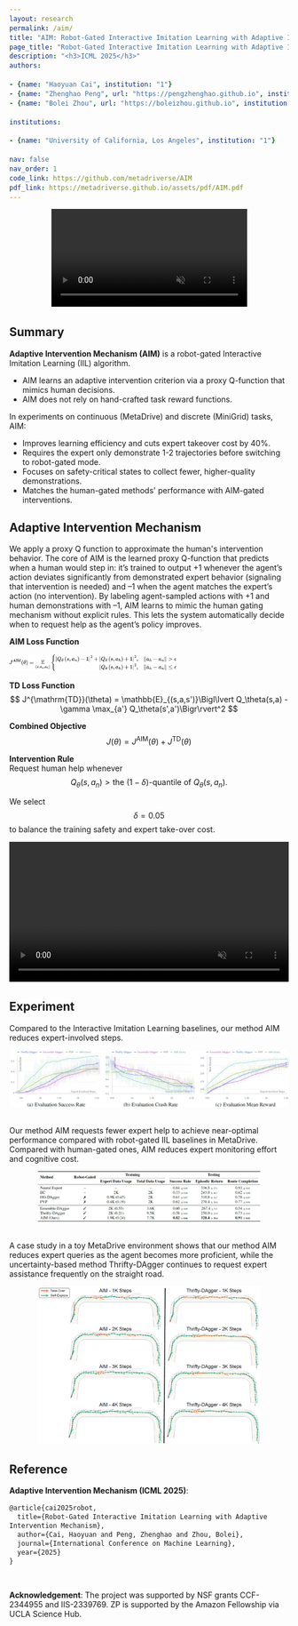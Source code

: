 ```yaml
---
layout: research
permalink: /aim/
title: "AIM: Robot-Gated Interactive Imitation Learning with Adaptive Intervention Mechanism"
page_title: "Robot-Gated Interactive Imitation Learning with Adaptive Intervention Mechanism"
description: "<h3>ICML 2025</h3>"
authors:

- {name: "Haoyuan Cai", institution: "1"}
- {name: "Zhenghao Peng", url: "https://pengzhenghao.github.io", institution: "1"}
- {name: "Bolei Zhou", url: "https://boleizhou.github.io", institution: "1"}

institutions:

- {name: "University of California, Los Angeles", institution: "1"}

nav: false
nav_order: 1
code_link: https://github.com/metadriverse/AIM
pdf_link: https://metadriverse.github.io/assets/pdf/AIM.pdf
---
```

<div  style="text-align: center;">
    <video width="100%" max-width="800px" loop autoplay muted playsinline src="../assets/img/aim/AIM-Train.mp4" style="width: 70%; max-width: 800px; height: auto; display: inline-block;">
    </video>
</div>

<!-- <div style="text-align: center;">
    <video loop autoplay muted playsinline src="../assets/img/aim/AIM-Train.mp4" style="width: 70%; max-width: 800px; height: auto; display: inline-block;">
    </video>
</div> -->

<!--research-section-splitter-->

## Summary

**Adaptive Intervention Mechanism (AIM)** is a robot-gated Interactive Imitation Learning (IIL) algorithm.
 
* AIM learns an adaptive intervention criterion via a proxy Q-function that mimics human decisions.
* AIM does not rely on hand-crafted task reward functions. 

In experiments on continuous (MetaDrive) and discrete (MiniGrid) tasks, AIM:

* Improves learning efficiency and cuts expert takeover cost by 40%.  
* Requires the expert only demonstrate 1-2 trajectories before switching to robot-gated mode.  
* Focuses on safety-critical states to collect fewer, higher-quality demonstrations.  
* Matches the human-gated methods' performance with AIM-gated interventions.

<!--research-section-splitter-->

## Adaptive Intervention Mechanism

We apply a proxy Q function to approximate the human's intervention behavior. The core of AIM is the learned proxy Q-function that predicts when a human would step in: it’s trained to output +1 whenever the agent’s action deviates significantly from demonstrated expert behavior (signaling that intervention is needed) and –1 when the agent matches the expert’s action (no intervention). By labeling agent-sampled actions with +1 and human demonstrations with –1, AIM learns to mimic the human gating mechanism without explicit rules. This lets the system automatically decide when to request help as the agent’s policy improves.

**AIM Loss Function**  
<div class="img-container" style="width: 60%;">
    <img src="../assets/img/aim/aim-loss.png" class="my-image" alt="Image" />
</div>

**TD Loss Function**  
$$
J^{\mathrm{TD}}(\theta) = \mathbb{E}_{(s,a,s')}\Bigl\lvert
Q_\theta(s,a) - \gamma \max_{a'} Q_\theta(s',a')\Bigr\rvert^2
$$

**Combined Objective**  
$$
J(\theta) = J^{\mathrm{AIM}}(\theta) + J^{\mathrm{TD}}(\theta)
$$

**Intervention Rule**  
Request human help whenever  
$$
Q_\theta(s,a_n) > \text{the }(1-\delta)\text{-quantile of }Q_\theta(s,a_n).
$$

We select $$\delta=0.05$$ to balance the training safety and expert take-over cost.

<div  style="text-align: center;">
    <video width="100%" max-width="800px" loop autoplay muted playsinline src="../assets/img/aim/delta.mp4" style="width: 100%; max-width: 800px; height: auto; display: inline-block;">
    </video>
</div>

<!--research-section-splitter-->

## Experiment
Compared to the Interactive Imitation Learning baselines, our method AIM reduces expert-involved steps.

<div class="img-container">
    <img src="../assets/img/aim/aim-exp.png" class="my-image" alt="Image" />
</div>
<br/>

Our method AIM requests fewer expert help to achieve near-optimal performance compared with robot-gated IIL baselines in MetaDrive. Compared with human-gated ones, AIM reduces expert monitoring effort and cognitive cost.

<div class="img-container" style="width: 80%; margin: 0 auto;">
    <img src="../assets/img/aim/main-exp.png" class="my-image" alt="Image" />
</div>

<br/>

A case study in a toy MetaDrive environment shows that our method AIM reduces expert queries as the agent becomes more proficient, while the uncertainty-based method Thrifty-DAgger continues to request expert assistance frequently on the straight road.

<div class="img-container" style="width: 80%; margin: 0 auto;">
    <img src="../assets/img/aim/case-study.png" class="my-image" alt="Image" />
</div>
<!--research-section-splitter-->



## Reference

**Adaptive Intervention Mechanism (ICML 2025)**:
```plain
@article{cai2025robot,
  title={Robot-Gated Interactive Imitation Learning with Adaptive Intervention Mechanism},
  author={Cai, Haoyuan and Peng, Zhenghao and Zhou, Bolei},
  journal={International Conference on Machine Learning},
  year={2025}
}   
```

<br>

**Acknowledgement**: The project was supported by NSF grants CCF-2344955 and IIS-2339769. ZP is supported by the Amazon Fellowship via UCLA Science Hub.